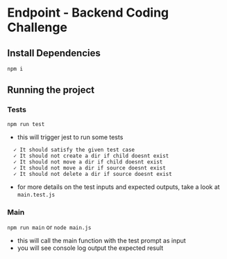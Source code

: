 # Endpoint - Backend Coding Challenge

## Install Dependencies

`npm i`

## Running the project

### Tests

`npm run test`

- this will trigger jest to run some tests

```
  ✓ It should satisfy the given test case
  ✓ It should not create a dir if child doesnt exist
  ✓ It should not move a dir if child doesnt exist
  ✓ It should not move a dir if source doesnt exist
  ✓ It should not delete a dir if source doesnt exist
```

- for more details on the test inputs and expected outputs, take a look at `main.test.js`

### Main

`npm run main` or `node main.js`

- this will call the main function with the test prompt as input
- you will see console log output the expected result
